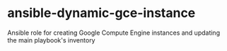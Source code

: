 # ansible-dynamic-gce-instance
Ansible role for creating Google Compute Engine instances and updating the main playbook's inventory

